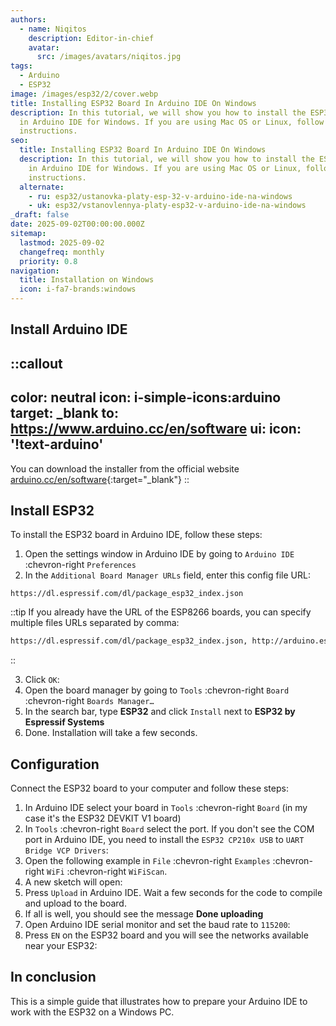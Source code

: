 ```yaml
---
authors:
  - name: Niqitos
    description: Editor-in-chief
    avatar:
      src: /images/avatars/niqitos.jpg
tags:
  - Arduino
  - ESP32
image: /images/esp32/2/cover.webp
title: Installing ESP32 Board In Arduino IDE On Windows
description: In this tutorial, we will show you how to install the ESP32 board
  in Arduino IDE for Windows. If you are using Mac OS or Linux, follow these
  instructions.
seo:
  title: Installing ESP32 Board In Arduino IDE On Windows
  description: In this tutorial, we will show you how to install the ESP32 board
    in Arduino IDE for Windows. If you are using Mac OS or Linux, follow these
    instructions.
  alternate:
    - ru: esp32/ustanovka-platy-esp-32-v-arduino-ide-na-windows
    - uk: esp32/vstanovlennya-platy-esp32-v-arduino-ide-na-windows
_draft: false
date: 2025-09-02T00:00:00.000Z
sitemap:
  lastmod: 2025-09-02
  changefreq: monthly
  priority: 0.8
navigation:
  title: Installation on Windows
  icon: i-fa7-brands:windows
---
```


## Install Arduino IDE

::callout
---
color: neutral
icon: i-simple-icons:arduino
target: _blank
to: https://www.arduino.cc/en/software
ui:
  icon: '!text-arduino'
---
You can download the installer from the official website [arduino.cc/en/software](https://www.arduino.cc/en/software){:target="_blank"}
::

## Install ESP32

To install the ESP32 board in Arduino IDE, follow these steps:

1. Open the settings window in Arduino IDE by going to `Arduino IDE` :chevron-right `Preferences`
2. In the `Additional Board Manager URLs` field, enter this config file URL:

```text
https://dl.espressif.com/dl/package_esp32_index.json
```

::tip
If you already have the URL of the ESP8266 boards, you can specify multiple files URLs separated by comma:
```html
https://dl.espressif.com/dl/package_esp32_index.json, http://arduino.esp8266.com/stable/package_esp8266com_index.json
```
::

3. Click `OK`:
4. Open the board manager by going to `Tools` :chevron-right `Board` :chevron-right `Boards Manager…`
5. In the search bar, type **ESP32** and click `Install` next to **ESP32 by Espressif Systems**
6. Done. Installation will take a few seconds.

## Configuration

Connect the ESP32 board to your computer and follow these steps:

1. In Arduino IDE select your board in `Tools` :chevron-right `Board` (in my case it's the ESP32 DEVKIT V1 board)
2. In `Tools` :chevron-right `Board` select the port. If you don't see the COM port in Arduino IDE, you need to install the `ESP32 CP210x USB` to `UART Bridge VCP Drivers`:
3. Open the following example in `File` :chevron-right `Examples` :chevron-right `WiFi` :chevron-right `WiFiScan`.
4. A new sketch will open:
5. Press `Upload` in Arduino IDE. Wait a few seconds for the code to compile and upload to the board.
6. If all is well, you should see the message **Done uploading**
7. Open Arduino IDE serial monitor and set the baud rate to `115200`:
8. Press `EN` on the ESP32 board and you will see the networks available near your ESP32:

## In conclusion

This is a simple guide that illustrates how to prepare your Arduino IDE to work with the ESP32 on a Windows PC.
